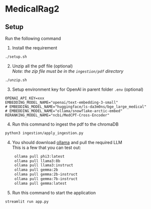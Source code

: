 # MedicalRag2

## Setup

Run the following command

1. Install the requirement

```bash
./setup.sh
```

2. Unzip all the pdf file (optional)  
   _Note: the zip file must be in the `ingestion/pdf` directory_

```bash
./unzip.sh
```

3. Setup environment key for OpenAI in parent folder `.env` (optional)

```
OPENAI_API_KEY=xxx
EMBEDDING_MODEL_NAME="openai/text-embedding-3-small"
# EMBEDDING_MODEL_NAME="huggingface/ls-da3m0ns/bge_large_medical"
# EMBEDDING_MODEL_NAME="ollama/snowflake-arctic-embed"
RERANKING_MODEL_NAME="ncbi/MedCPT-Cross-Encoder"
```

4. Run this command to ingest the pdf to the chromaDB

```bash
python3 ingestion/apply_ingestion.py
```

4. You should download [ollama](https://ollama.com/) and pull the required LLM  
   This is a few that you can test out:

   ```bash
    ollama pull phi3:latest
    ollama pull llama3:8b
    ollama pull llama3:instruct
    ollama pull gemma:2b
    ollama pull gemma:2b-instruct
    ollama pull gemma:7b-instruct
    ollama pull gemma:latest
   ```

5. Run this command to start the application

```bash
streamlit run app.py
```
